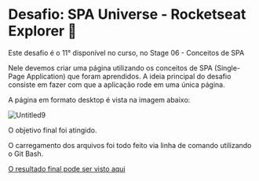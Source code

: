 # Desafio: SPA Universe - Rocketseat Explorer :rocket:

Este desafio é o 11° disponível no curso, no Stage 06 - Conceitos de SPA

Nele devemos criar uma página utilizando os conceitos de SPA (Single-Page Application) que foram aprendidos. A ideia principal do desafio consiste em fazer com que a aplicação rode em uma única página.

A página em formato desktop é vista na imagem abaixo:

![Untitled9](https://user-images.githubusercontent.com/106932234/181098259-cf80cab9-d07c-4a52-bdbf-fe20e95bbb84.png)

O objetivo final foi atingido.

O carregamento dos arquivos foi todo feito via linha de comando utilizando o Git Bash.

[O resultado final pode ser visto aqui](https://andreviapiana.github.io/SPA-Universe/)
